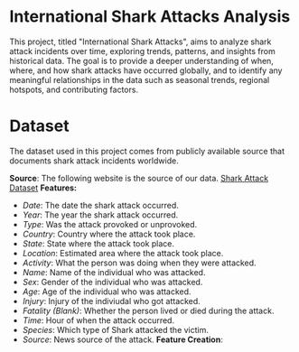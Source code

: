 # International Shark Attacks Analysis
This project, titled "International Shark Attacks", aims to analyze shark attack incidents over time, exploring trends, patterns, and insights from historical data. The goal is to provide a deeper understanding of when, where, and how shark attacks have occurred globally, and to identify any meaningful relationships in the data such as seasonal trends, regional hotspots, and contributing factors.

# Dataset
The dataset used in this project comes from publicly available source that documents shark attack incidents worldwide.

**Source**: The following website is the source of our data. [Shark Attack Dataset](https://www.sharkattackfile.net/incidentlog.htm)
**Features:**
  * *Date*: The date the shark attack occurred.
  * *Year*: The year the shark attack occurred.
  * *Type*: Was the attack provoked or unprovoked.
  * *Country*: Country where the attack took place.
  * *State*: State where the attack took place.
  * *Location*: Estimated area where the attack took place.
  * *Activity*: What the person was doing when they were attacked.
  * *Name*: Name of the individual who was attacked.
  * *Sex*: Gender of the individual who was attacked.
  * *Age*: Age of the individual who was attacked.
  * *Injury*: Injury of the indiviudal who got attacked.
  * *Fatality (Blank)*: Whether the person lived or died during the attack.
  * *Time*: Hour of when the attack occurred.
  * *Species*: Which type of Shark attacked the victim.
  * *Source*: News source of the attack.
**Feature Creation**:

